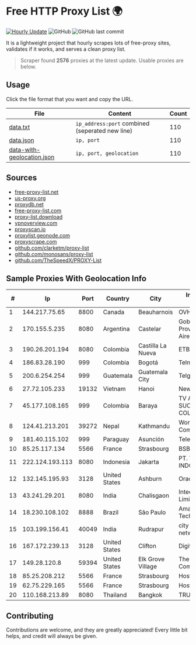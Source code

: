 
# Free HTTP Proxy List 🌍

[![Hourly Update](https://github.com/mertguvencli/http-proxy-list/actions/workflows/main.yml/badge.svg?branch=main)](https://github.com/mertguvencli/http-proxy-list/actions/workflows/main.yml)
![GitHub](https://img.shields.io/github/license/mertguvencli/http-proxy-list)
![GitHub last commit](https://img.shields.io/github/last-commit/mertguvencli/http-proxy-list)

It is a lightweight project that hourly scrapes lots of free-proxy sites, validates if it works, and serves a clean proxy list.


> Scraper found **2576** proxies at the latest update. Usable proxies are below.

## Usage

Click the file format that you want and copy the URL.


|File|Content|Count|
|----|-------|-----|
|[data.txt](https://raw.githubusercontent.com/mertguvencli/http-proxy-list/main/proxy-list/data.txt)|`ip_address:port` combined (seperated new line)|110|
|[data.json](https://raw.githubusercontent.com/mertguvencli/http-proxy-list/main/proxy-list/data.json)|`ip, port`|110|
|[data-with-geolocation.json](https://raw.githubusercontent.com/mertguvencli/http-proxy-list/main/proxy-list/data-with-geolocation.json)|`ip, port, geolocation`|110|

## Sources

* [free-proxy-list.net](https://free-proxy-list.net)
* [us-proxy.org](https://www.us-proxy.org)
* [proxydb.net](http://proxydb.net)
* [free-proxy-list.com](https://free-proxy-list.com/?page=&port=&type%5B%5D=http&type%5B%5D=https&up_time=0&search=Search)
* [proxy-list.download](https://www.proxy-list.download/HTTP)
* [vpnoverview.com](https://vpnoverview.com/privacy/anonymous-browsing/free-proxy-servers)
* [proxyscan.io](https://www.proxyscan.io)
* [proxylist.geonode.com](https://proxylist.geonode.com/api/proxy-list?limit=300&page=1&sort_by=lastChecked&sort_type=desc&protocols=http,https)
* [proxyscrape.com](https://api.proxyscrape.com/v2/?request=displayproxies&protocol=http&timeout=10000&country=all&ssl=all&anonymity=all)
* [github.com/clarketm/proxy-list](https://raw.githubusercontent.com/clarketm/proxy-list/master/proxy-list-raw.txt)
* [github.com/monosans/proxy-list](https://raw.githubusercontent.com/monosans/proxy-list/main/proxies/http.txt)
* [github.com/TheSpeedX/PROXY-List](https://raw.githubusercontent.com/TheSpeedX/PROXY-List/master/http.txt)


## Sample Proxies With Geolocation Info

|#|Ip|Port|Country|City|Internet Service Provider|
|-|--|----|-------|----|-------------------------|
|1|144.217.75.65|8800|Canada|Beauharnois|OVH SAS|
|2|170.155.5.235|8080|Argentina|Castelar|Gobernacion de la Provincia de Buenos Aires|
|3|190.26.201.194|8080|Colombia|Castilla La Nueva|ETB - Colombia|
|4|186.83.28.190|999|Colombia|Bogotá|Telmex Colombia S.A.|
|5|200.6.254.254|999|Guatemala|Guatemala City|Telgua|
|6|27.72.105.233|19132|Vietnam|Hanoi|Newass2011xDSLHN|
|7|45.177.108.165|999|Colombia|Baraya|TV AZTECA SUCURSAL COLOMBIA|
|8|124.41.213.201|39272|Nepal|Kathmandu|WorldLink Communications|
|9|181.40.115.102|999|Paraguay|Asunción|Telecel S.A.|
|10|85.25.117.134|5566|France|Strasbourg|BSB-SERVICE|
|11|222.124.193.113|8080|Indonesia|Jakarta|PT. TELKOM INDONESIA|
|12|132.145.195.93|3128|United States|Ashburn|Oracle Corporation|
|13|43.241.29.201|8080|India|Chalisgaon|Intech Online Private Limited|
|14|18.230.108.102|8888|Brazil|São Paulo|Amazon Technologies Inc.|
|15|103.199.156.41|40049|India|Rudrapur|city broadband network pvt.ltd|
|16|167.172.239.13|3128|United States|Clifton|DigitalOcean, LLC|
|17|149.28.120.8|59394|United States|Elk Grove Village|The Constant Company|
|18|85.25.208.212|5566|France|Strasbourg|Host Europe GmbH|
|19|62.75.229.165|5566|France|Strasbourg|Host Europe GmbH|
|20|110.168.213.89|8080|Thailand|Bangkok|TRUENET|



## Contributing

Contributions are welcome, and they are greatly appreciated! Every
little bit helps, and credit will always be given.

